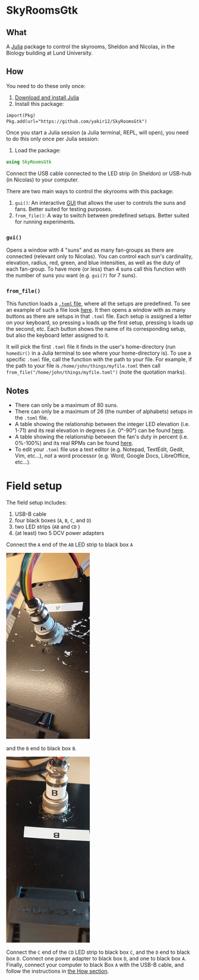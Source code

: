 # SkyRoomsGtk

## What

A [Julia](https://julialang.org/) package to control the skyrooms, Sheldon and Nicolas, in the Biology building at Lund University.

## How

You need to do these only once:
1. [Download and install Julia](https://julialang.org/downloads/)
2. Install this package:
```
import(Pkg)
Pkg.add(url="https://github.com/yakir12/SkyRoomsGtk")
```

Once you start a Julia session (a Julia terminal, REPL, will open), you need to do this only once per Julia session:
1. Load the package:
```julia
using SkyRoomsGtk
```
Connect the USB cable connected to the LED strip (in Sheldon) or USB-hub (in Nicolas) to your computer.

There are two main ways to control the skyrooms with this package:
1. `gui()`: An interactive [GUI](https://en.wikipedia.org/wiki/Graphical_user_interface) that allows the user to controls the suns and fans. Better suited for testing purposes. 
2. `from_file()`: A way to switch between predefined setups. Better suited for running experiments.

### `gui()`
Opens a window with 4 "suns" and as many fan-groups as there are connected (relevant only to Nicolas). You can control each sun's cardinality, elevation, radius, red, green, and blue intensities, as well as the duty of each fan-group. To have more (or less) than 4 suns call this function with the number of suns you want (e.g. `gui(7)` for 7 suns). 

### `from_file()`
This function loads a [`.toml` file](https://toml.io/en/), where all the setups are predefined. To see an example of such a file look [here](examples/example.toml). It then opens a window with as many buttons as there are setups in that `.toml` file. Each setup is assigned a letter on your keyboard, so pressing `a` loads up the first setup, pressing `b` loads up the second, etc. Each button shows the name of its corresponding setup, but also the keyboard letter assigned to it. 

It will pick the first `.toml` file it finds in the user's home-directory (run `homedir()` in a Julia terminal to see where your home-directory is). To use a specific `.toml` file, call the function with the path to your file. For example, if the path to your file is `/home/john/things/myfile.toml` then call `from_file("/home/john/things/myfile.toml")` (note the quotation marks). 

## Notes
- There can only be a maximum of 80 suns.
- There can only be a maximum of 26 (the number of alphabets) setups in the `.toml` file.
- A table showing the relationship between the integer LED elevation (i.e. 1-71) and its real elevation in degrees (i.e. 0°-90°) can be found [here](mk_tbls/elevations.md).
- A table showing the relationship between the fan's duty in percent (i.e. 0%-100%) and its real RPMs can be found [here](mk_tbls/rpms.md).
- To edit your `.toml` file use a text editor (e.g. Notepad, TextEdit, Gedit, Vim, etc...), *not* a word processor (e.g. Word, Google Docs, LibreOffice, etc...).

# Field setup
The field setup includes:
1. USB-B cable
2. four black boxes (`A`, `B`, `C`, and `D`)
3. two LED strips (`AB` and `CD` )
4. (at least) two 5 DCV power adapters

Connect the `A` end of the `AB` LED strip to black box `A`

![Black box A](docs/A.jpg?raw=true "Black box A")

and the `B` end to black box `B`.

![Black box B](docs/B.jpg?raw=true "Black box B")

Connect the `C` end of the `CD` LED strip to black box `C`, and the `D` end to black box `D`. Connect one power adapter to black box `D`, and one to black box `A`. Finally, connect your computer to black Box `A` with the USB-B cable, and follow the instructions in [the How section](##How). 
